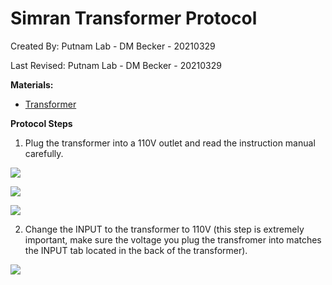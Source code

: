 # Simran Transformer Protocol

Created By: Putnam Lab - DM Becker - 20210329

Last Revised: Putnam Lab - DM Becker - 20210329


**Materials:**  
- [Transformer](https://github.com/Putnam-Lab/Lab_Management/blob/44ac13151b0981740158e9ffe74489acade21692/Lab_Resources/Equipment_Protocols/Equip_Images/Simran_Transformer.jpg)
 

**Protocol Steps**

1. Plug the transformer into a 110V outlet and read the instruction manual carefully. 

![](https://raw.githubusercontent.com/Putnam-Lab/Lab_Management/master/Lab_Resourses/Equipment_Protocols/Equip_Images/Transformer_manual.cover.jpg)

![](https://raw.githubusercontent.com/Putnam-Lab/Lab_Management/master/Lab_Resourses/Equipment_Protocols/Equip_Images/Transformer_manual_pg.1.2.jpg)

![](https://raw.githubusercontent.com/Putnam-Lab/Lab_Management/master/Lab_Resourses/Equipment_Protocols/Equip_Images/Transformer_manual_pg.3.jpg)


2. Change the INPUT to the transformer to 110V (this step is extremely important, make sure the voltage you plug the transfromer into matches the INPUT tab located in the back of the transformer).

![](https://raw.githubusercontent.com/Putnam-Lab/Lab_Management/master/Lab_Resourses/Equipment_Protocols/Equip_Images/Transformer_backinput.jpg)

